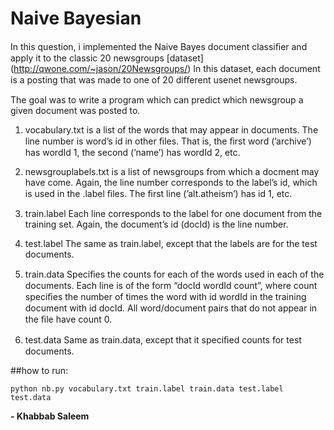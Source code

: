 Naive Bayesian
=============

In this question, i implemented the Naive Bayes document classiﬁer and apply it to the classic 20 newsgroups [dataset]
(http://qwone.com/~jason/20Newsgroups/) In this dataset, each document is a posting that was made to one of 20 diﬀerent usenet newsgroups.

The goal was to write a program which can predict which newsgroup a given document was posted to.

1. vocabulary.txt is a list of the words that may appear in documents. The line number is word’s id in other ﬁles. That is, the ﬁrst word (’archive’) has wordId 1, the second (’name’) has wordId 2, etc. 

2. newsgrouplabels.txt is a list of newsgroups from which a docment may have come. Again, the line number corresponds to the label’s id, which is used in the .label ﬁles. The ﬁrst line (’alt.atheism’) has id 1, etc. 

3. train.label Each line corresponds to the label for one document from the training set. Again, the document’s id (docId) is the line number. 

4. test.label The same as train.label, except that the labels are for the test documents. 

5. train.data Speciﬁes the counts for each of the words used in each of the documents. Each line is of the form “docId wordId count”, where count speciﬁes the number of times the word with id wordId in the training document with id docId. All word/document pairs that do not appear in the ﬁle have count 0.

6. test.data Same as train.data, except that it speciﬁed counts for test documents. 



##how to run:
    
    python nb.py vocabulary.txt train.label train.data test.label test.data


**- Khabbab Saleem**
